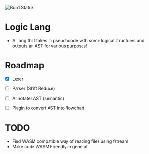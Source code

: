 ![Build Status](https://github.com/theSoberSobber/LogicLang/actions/workflows/build.yml/badge.svg?event=push)

# Logic Lang
- A Lang that takes in pseudocode with some logical structures and outputs an AST for various purposes!

# Roadmap
- [x] Lexer
- [ ] Parser (Shift Reduce)
- [ ] Annotater AST (semantic)
- [ ] Plugin to convert AST into flowchart


# TODO
- Find WASM compatible way of reading files using fstream
- Make code WASM Friendly in general
